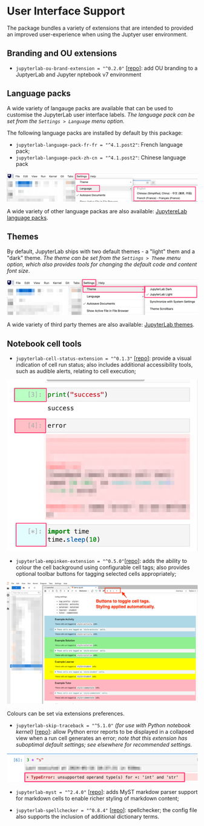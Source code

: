 # User Interface Support

The package bundles a variety of extensions that are intended to provided an improved user-experience when using the Juptyer user environment.

## Branding and OU extensions

- `jupyterlab-ou-brand-extension = "^0.2.0"` [[repo](https://github.com/innovationOUtside/jupyterlab_ou_brand_extension/)]: add OU branding to a JuptyerLab and Jupyter nptebook v7 environment

## Language packs

A wide variety of langauge packs are available that can be used to customise the JupyterLab user interface labels. *The language pack can be set from the `Settings > Language` menu option.*

The following language packs are installed by default by this package:

- `jupyterlab-language-pack-fr-fr = "^4.1.post2"`: French language pack;
- `jupyterlab-language-pack-zh-cn = "^4.1.post2"`: Chinese language pack

![Jupyterlab settings menu: settings > Language](images/jupyterlab-language.png)

A wide variety of other language packas are also available: [JupytereLab language packs](https://github.com/jupyterlab/language-packs/tree/main/language-packs).

## Themes

By default, JupyterLab ships with two default themes - a "light" them and a "dark" theme. *The theme can be set from the `Settings > Theme` menu option, which also provides tools for changing the default code and content font size*.

![Jupyter Lab menu option: settings > theme](images/jupyterlab-themes.png)

A wide variety of third party themes are also available: [JupyterLab themes](https://github.com/topics/jupyterlab-theme).

## Notebook cell tools

- `jupyterlab-cell-status-extension = "^0.1.3"` [[repo](https://github.com/innovationOUtside/jupyterlab_cell_status_extension)]: provide a visual indication of cell run status; also includes additional accessibility tools, such as audible alerts, relating to cell execution;

![JuptyerLab cell status, show cell amrgin indicator: blue (queied), green (success), pink (error)](images/jupyterlab-cell-status.png)

- `jupyterlab-empinken-extension = "^0.5.0"`[[repo](https://github.com/innovationOUtside/jupyterlab_empinken_extension)]: adds the ability to colour the cell background using configurable cell tags; also provides optional toolbar buttons for tagging selected cells appropriately; 

![JupyterLab empinken - showing toolbar buttons and coloured cell backgrounds on tagged cells](images/jupyterlab-empinken.png)

Colours can be set via extensions preferences.

- `jupyterlab-skip-traceback = "^5.1.0"` *(for use with Python notebook kernel)* [[repo](https://github.com/deshaw/jupyterlab-skip-traceback)]: allow Python error reports to be displayed in a collapsed view when a run cell generates an error; *note that this extension has suboptimal default settings; see elsewhere for recommended settings.*

![JupyerLab skip traceback - collapsed cell error message for Pyhton code execution error](images/jupyterlab-skip-traceback.png)

- `jupyterlab-myst = "^2.4.0"` [[repo](https://github.com/executablebooks/jupyterlab-myst)]: adds MyST markdow parser support for markdown cells to enable richer styling of markdown content;



- `jupyterlab-spellchecker = "^0.8.4"` [[repo](https://github.com/jupyterlab-contrib/spellchecker)]: spellchecker; the config file also supports the inclusion of additional dictionary terms.
